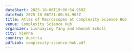 ```yaml
---
dateStart: 2025-10-06T19:00:54.959Z
dateEnd: 2025-10-06T21:00:54.965Z
title: Atlas of Macroscopes at Complexity Science Hub
venue: Complexity Science Hub
organizer: Liuhuaying Yang and Hannah Scholl
city: Vienna
country: Austria
pdfLink: complexity-science-hub.pdf
---
```

